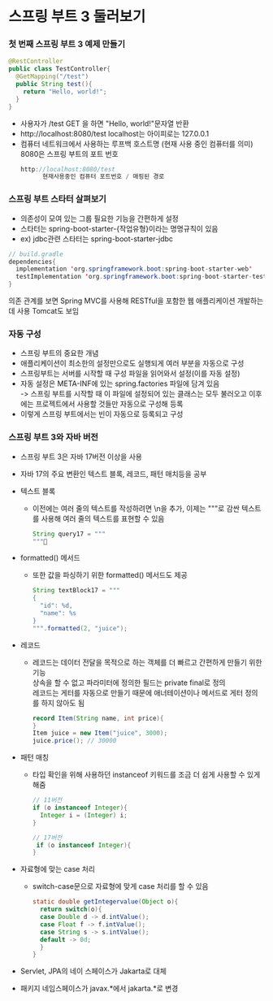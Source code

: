 # 스프링 부트 3 둘러보기

### 첫 번째 스프링 부트 3 예제 만들기 
```java
@RestController
public class TestController{
  @GetMapping("/test")
  public String test(){
    return "Hello, world!";
  }
}
```
- 사용자가 /test GET 을 하면 "Hello, world!"문자열 반환
- http://localhost:8080/test localhost는 아이피로는 127.0.0.1
- 컴퓨터 네트워크에서 사용하는 루프백 호스트명 (현재 사용 중인 컴퓨터를 의미) 8080은 스프링 부트의 포트 번호
  ```java
  http://localhost:8080/test
        현재사용중인 컴퓨터 포트번호 / 매핑된 경로
  ```

### 스프링 부트 스타터 살펴보기
- 의존성이 모여 있는 그룹 필요한 기능을 간편하게 설정
- 스타터는 spring-boot-starter-{작업유형}이라는 명명규칙이 있음
- ex) jdbc관련 스타터는 spring-boot-starter-jdbc
```java
// build.gradle
dependencies{
  implementation 'org.springframework.boot:spring-boot-starter-web' 
  testImplementation 'org.springframework.boot:spring-boot-starter-test'
}
```
의존 관계를 보면 Spring MVC를 사용해 RESTful을 포함한 웹 애플리케이션 개발하는 데 사용 Tomcat도 보임 

### 자동 구성
- 스프링 부트의 중요한 개념
- 애플리케이션이 최소한의 설정만으로도 실행되게 여러 부분을 자동으로 구성
- 스프링부트는 서버를 시작할 때 구성 파일을 읽어와서 설정(이를 자동 설정)
- 자동 설정은 META-INF에 있는 spring.factories 파일에 담겨 있음 <br>
  -> 스프링 부트를 시작할 때 이 파일에 설정되어 있는 클래스는 모두 불러오고 이후에는 프로젝트에서 사용할 것들만 자동으로 구성해 등록
- 이렇게 스프링 부트에서는 빈이 자동으로 등록되고 구성

### 스프링 부트 3와 자바 버전 
- 스프링 부트 3은 자바 17버전 이상을 사용
- 자바 17의 주요 변환인 텍스트 블록, 레코드, 패턴 매치등을 공부
- 텍스트 블록
  - 이전에는 여러 줄의 텍스트를 작성하려면 \n을 추가, 이제는 """로 감싼 텍스트를 사용해 여러 줄의 텍스트를 표현할 수 있음
    ```java
    String query17 = """
    """
  
    ```

- formatted() 메서드
  - 또한 값을 파싱하기 위한 formatted() 메서드도 제공
     ```java
    String textBlock17 = """
     {
       "id": %d,
       "name": %s
     }
    """.formatted(2, "juice");
    ```

- 레코드
  - 레코드는 데이터 전달을 목적으로 하는 객체를 더 빠르고 간편하게 만들기 위한 기능 <br>
    상속을 할 수 없고 파라미터에 정의한 필드는 private final로 정의 <br>
    레코드는 게터를 자동으로 만들기 때문에 애너테이션이나 메서드로 게터 정의를 하지 않아도 됨
    ```java
    record Item(String name, int price){
    }
    Item juice = new Item("juice", 3000);
    juice.price(); // 30000
    ```

- 패턴 매칭
  - 타입 확인을 위해 사용하던 instanceof 키워드를 조금 더 쉽게 사용할 수 있게 해줌
    ```java
    // 11버전
    if (o instanceof Integer){
      Integer i = (Integer) i;
    }

    // 17버전
     if (o instanceof Integer){
    }
    ```

- 자료형에 맞는 case 처리
  - switch-case문으로 자료형에 맞게 case 처리를 할 수 있음
    ```java
    static double getIntegervalue(Object o){
      return switch(o){
      case Double d -> d.intValue();
      case Float f -> f.intValue();
      case String s -> s.intValue();
      default -> 0d;
      }
    }

- Servlet, JPA의 네이 스페이스가 Jakarta로 대체
- 패키지 네임스페이스가 javax.*에서 jakarta.*로 변경 
    ```

    
  
